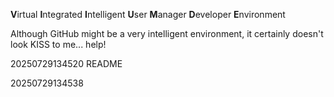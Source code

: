 **V**irtual **I**ntegrated **I**ntelligent **U**ser **M**anager **D**eveloper **E**nvironment

Although GitHub might be a very intelligent environment, it certainly doesn't look KISS to me... help!

20250729134520 README

20250729134538
